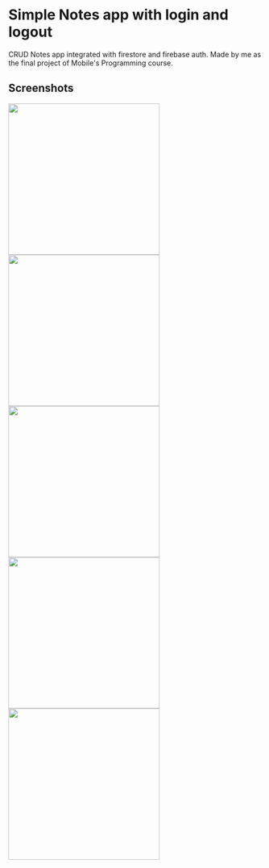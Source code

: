 # Simple Notes app with login and logout

CRUD Notes app integrated with firestore and firebase auth. Made by me as the final project of Mobile's Programming course. 

## Screenshots
<div class="row>
<img src="https://user-images.githubusercontent.com/24749494/209074844-715907ac-eb26-49e1-96bb-6a74daad809d.jpg" height=300px/>
<img src="https://user-images.githubusercontent.com/24749494/209074851-5127254d-16b3-4a1a-bdbe-618a1e8b72cd.jpg" height=300px/>
<img src="https://user-images.githubusercontent.com/24749494/209074867-466a7a73-39f4-4455-9352-dbd29652d4f9.jpg" height=300px/>
</row>
<br>
<div class="row">
<img src="https://user-images.githubusercontent.com/24749494/209074872-6fb47677-911c-4ffc-bdea-7a3f0a8b4fea.jpg" height=300px/>
<img src="https://user-images.githubusercontent.com/24749494/209074876-b9afc72b-1597-4da4-9cac-5477cb5dd4cb.jpg" height=300px/>
<img src="https://user-images.githubusercontent.com/24749494/209074880-dfad298e-53ac-45c1-a9f7-c3fd21683f74.jpg" height=300px/>
</row>

